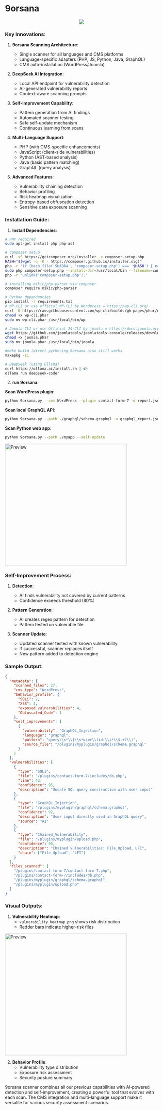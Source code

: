 # 9orsana
<center><img src="9orsana.png"></center>

### Key Innovations:

1. **9orsana Scanning Architecture**:
   - Single scanner for all languages and CMS platforms
   - Language-specific adapters (PHP, JS, Python, Java, GraphQL)
   - CMS auto-installation (WordPress/Joomla)

2. **DeepSeek AI Integration**:
   - Local API endpoint for vulnerability detection
   - AI-generated vulnerability reports
   - Context-aware scanning prompts

3. **Self-Improvement Capability**:
   - Pattern generation from AI findings
   - Automated scanner testing
   - Safe self-update mechanism
   - Continuous learning from scans

4. **Multi-Language Support**:
   - PHP (with CMS-specific enhancements)
   - JavaScript (client-side vulnerabilities)
   - Python (AST-based analysis)
   - Java (basic pattern matching)
   - GraphQL (query analysis)

5. **Advanced Features**:
   - Vulnerability chaining detection
   - Behavior profiling
   - Risk heatmap visualization
   - Entropy-based obfuscation detection
   - Sensitive data exposure scanning

### Installation Guide:

1. **Install Dependencies**:
```bash
# PHP required
sudo apt-get install php php-ast

# composer setup
curl -sS https://getcomposer.org/installer -o composer-setup.php
HASH="$(wget -q -O - https://composer.github.io/installer.sig)"
php -r "if (hash_file('SHA384', 'composer-setup.php') === '$HASH') { echo 'Installer verified'; } else { echo 'Installer corrupt'; unlink('composer-setup.php'); } echo PHP_EOL;"
sudo php composer-setup.php --install-dir=/usr/local/bin --filename=composer
php -r "unlink('composer-setup.php');"

# installing nikic/php-parser via composer 
composer require nikic/php-parser

# Python dependencies
pip install -r requirements.txt
# WP-CLI or use official WP-CLI by Wordpress = https://wp-cli.org/
curl -O https://raw.githubusercontent.com/wp-cli/builds/gh-pages/phar/wp-cli.phar
chmod +x wp-cli.phar
sudo mv wp-cli.phar /usr/local/bin/wp

# Joomla CLI or use Official J4-CLI by joomla = https://docs.joomla.org/J4.x:CLI_Update
wget https://github.com/joomlatools/joomlatools-console/releases/download/v1.6.0/joomla.phar
chmod +x joomla.phar
sudo mv joomla.phar /usr/local/bin/joomla

#make build (direct pythoning 9orsana also still works
makepkg -si

# DeepSeek (using Ollama)
curl https://ollama.ai/install.sh | sh
ollama run deepseek-coder
```

2. **run 9orsana**:

**Scan WordPress plugin**:
```bash
python 9orsana.py --cms WordPress --plugin contact-form-7 -o report.json --self-update
```

**Scan local GraphQL API**:
```bash
python 9orsana.py --path ./graphql/schema.graphql -o graphql_report.json
```

**Scan Python web app**:
```bash
python 9orsana.py --path ./myapp --self-update
```
<img src="demo_scan.jpg" alt="Preview" width="400">

### Self-Improvement Process:

1. **Detection**:
   - AI finds vulnerability not covered by current patterns
   - Confidence exceeds threshold (80%)

2. **Pattern Generation**:
   - AI creates regex pattern for detection
   - Pattern tested on vulnerable file

3. **Scanner Update**:
   - Updated scanner tested with known vulnerability
   - If successful, scanner replaces itself
   - New pattern added to detection engine

### Sample Output:

```json
{
  "metadata": {
    "scanned_files": 27,
    "cms_type": "WordPress",
    "behavior_profile": {
      "SQLi": 2,
      "XSS": 3,
      "exposed_vulnerabilities": 4,
      "Obfuscated_Code": 1
    },
    "self_improvements": [
      {
        "vulnerability": "GraphQL_Injection",
        "language": "graphql",
        "pattern": "query\\s*\\{\\s*user\\(id:\\s*\\$.+?\\)",
        "source_file": "/plugins/myplugin/graphql/schema.graphql"
      }
    ]
  },
  "vulnerabilities": [
    {
      "type": "SQLi",
      "file": "/plugins/contact-form-7/includes/db.php",
      "line": 42,
      "confidence": 95,
      "description": "Unsafe SQL query construction with user input"
    },
    {
      "type": "GraphQL_Injection",
      "file": "/plugins/myplugin/graphql/schema.graphql",
      "confidence": 92,
      "description": "User input directly used in GraphQL query",
      "source": "AI"
    },
    {
      "type": "Chained_Vulnerability",
      "file": "/plugins/myplugin/upload.php",
      "confidence": 90,
      "description": "Chained vulnerabilities: File_Upload, LFI",
      "chain": ["File_Upload", "LFI"]
    }
  ],
  "files_scanned": [
    "/plugins/contact-form-7/contact-form-7.php",
    "/plugins/contact-form-7/includes/db.php",
    "/plugins/myplugin/graphql/schema.graphql",
    "/plugins/myplugin/upload.php"
  ]
}
```

### Visual Outputs:

1. **Vulnerability Heatmap**:
   - `vulnerability_heatmap.png` shows risk distribution
   - Redder bars indicate higher-risk files
<img src="demo_heatmap.png" alt="Preview" width="400">

2. **Behavior Profile**:
   - Vulnerability type distribution
   - Exposure risk assessment
   - Security posture summary

9orsana scanner combines all our previous capabilities with AI-powered detection and self-improvement, creating a powerful tool that evolves with each scan. The CMS integration and multi-language support make it versatile for various security assessment scenarios.

